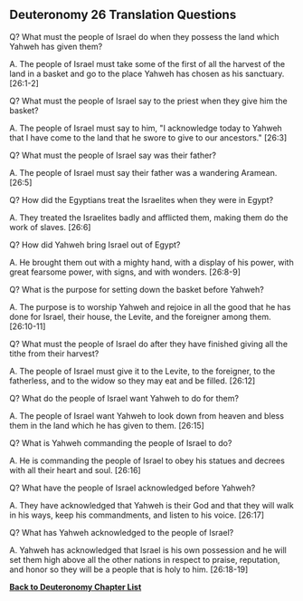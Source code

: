 ## Deuteronomy 26 Translation Questions ##

Q? What must the people of Israel do when they possess the land which Yahweh has given them?

A. The people of Israel must take some of the first of all the harvest of the land in a basket and go to the place Yahweh has chosen as his sanctuary. [26:1-2]

Q? What must the people of Israel say to the priest when they give him the basket?

A. The people of Israel must say to him, "I acknowledge today to Yahweh that I have come to the land that he swore to give to our ancestors." [26:3]

Q? What must the people of Israel say was their father?

A. The people of Israel must say their father was a wandering Aramean. [26:5]

Q? How did the Egyptians treat the Israelites when they were in Egypt?

A. They treated the Israelites badly and afflicted them, making them do the work of slaves. [26:6]

Q? How did Yahweh bring Israel out of Egypt?

A. He brought them out with a mighty hand, with a display of his power, with great fearsome power, with signs, and with wonders. [26:8-9]

Q? What is the purpose for setting down the basket before Yahweh?

A. The purpose is to worship Yahweh and rejoice in all the good that he has done for Israel, their house, the Levite, and the foreigner among them. [26:10-11]

Q? What must the people of Israel do after they have finished giving all the tithe from their harvest?

A. The people of Israel must give it to the Levite, to the foreigner, to the fatherless, and to the widow so they may eat and be filled. [26:12]

Q? What do the people of Israel want Yahweh to do for them?

A. The people of Israel want Yahweh to look down from heaven and bless them in the land which he has given to them. [26:15]

Q? What is Yahweh commanding the people of Israel to do?

A. He is commanding the people of Israel to obey his statues and decrees with all their heart and soul. [26:16]

Q? What have the people of Israel acknowledged before Yahweh?

A. They have acknowledged that Yahweh is their God and that they will walk in his ways, keep his commandments, and listen to his voice. [26:17]

Q? What has Yahweh acknowledged to the people of Israel?

A. Yahweh has acknowledged that Israel is his own possession and he will set them high above all the other nations in respect to praise, reputation, and honor so they will be a people that is holy to him. [26:18-19]

__[Back to Deuteronomy Chapter List](./)__

